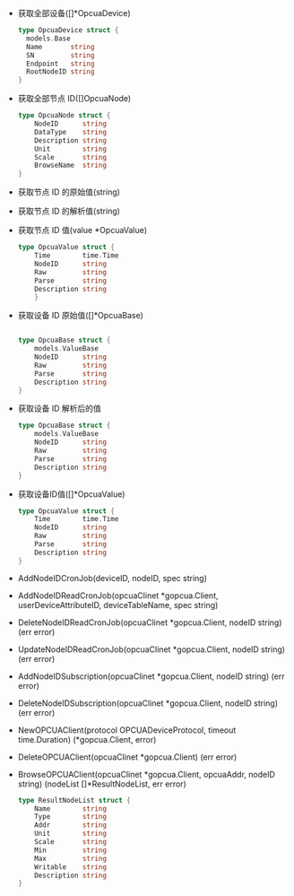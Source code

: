 - 获取全部设备([]\*OpcuaDevice)
  ```go
  type OpcuaDevice struct {
    models.Base
    Name       string
    SN         string
    Endpoint   string
    RootNodeID string
  }
  ```
- 获取全部节点 ID([]OpcuaNode)

  ```go
  type OpcuaNode struct {
      NodeID      string
      DataType    string
      Description string
      Unit        string
      Scale       string
      BrowseName  string
  }
  ```

- 获取节点 ID 的原始值(string)
- 获取节点 ID 的解析值(string)
- 获取节点 ID 值(value \*OpcuaValue)

  ```go
  type OpcuaValue struct {
      Time        time.Time
      NodeID      string
      Raw         string
      Parse       string
      Description string
      }
  ```

- 获取设备 ID 原始值([]\*OpcuaBase)

  ```go

  type OpcuaBase struct {
      models.ValueBase
      NodeID      string
      Raw         string
      Parse       string
      Description string
  }
  ```

- 获取设备 ID 解析后的值

  ```go
  type OpcuaBase struct {
      models.ValueBase
      NodeID      string
      Raw         string
      Parse       string
      Description string
  }
  ```
- 获取设备ID值([]*OpcuaValue)

    ```go
    type OpcuaValue struct {
        Time        time.Time
        NodeID      string
        Raw         string
        Parse       string
        Description string
    }
    ```
- AddNodeIDCronJob(deviceID, nodeID, spec string)
- AddNodeIDReadCronJob(opcuaClinet *gopcua.Client, userDeviceAttributeID, deviceTableName, spec string)
- DeleteNodeIDReadCronJob(opcuaClinet *gopcua.Client, nodeID string) (err error)
- UpdateNodeIDReadCronJob(opcuaClinet *gopcua.Client, nodeID string) (err error)
- AddNodeIDSubscription(opcuaClinet *gopcua.Client, nodeID string) (err error)
- DeleteNodeIDSubscription(opcuaClinet *gopcua.Client, nodeID string) (err error)
- NewOPCUAClient(protocol OPCUADeviceProtocol, timeout time.Duration) (*gopcua.Client, error)
- DeleteOPCUAClient(opcuaClinet *gopcua.Client) (err error)
- BrowseOPCUAClient(opcuaClinet *gopcua.Client, opcuaAddr, nodeID string) (nodeList []*ResultNodeList, err error) 
    ```go
    type ResultNodeList struct {
        Name        string
        Type        string
        Addr        string
        Unit        string
        Scale       string
        Min         string
        Max         string
        Writable    string
        Description string
    }
    ```